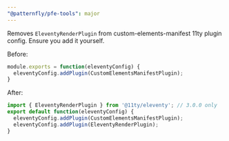 ```yaml
---
"@patternfly/pfe-tools": major
---
```

Removes `EleventyRenderPlugin` from custom-elements-manifest 11ty plugin config. Ensure you add it yourself.

Before:

```js
module.exports = function(eleventyConfig) {
  eleventyConfig.addPlugin(CustomElementsManifestPlugin);
}
```

After:
```js
import { EleventyRenderPlugin } from '@11ty/eleventy'; // 3.0.0 only
export default function(eleventyConfig) {
  eleventyConfig.addPlugin(CustomElementsManifestPlugin);
  eleventyConfig.addPlugin(EleventyRenderPlugin);
}
```
